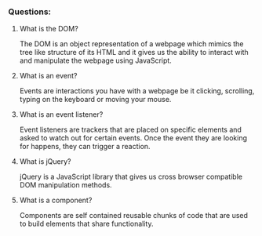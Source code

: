### Questions:
1. What is the DOM?

    The DOM is an object representation of a webpage which mimics the tree like structure of its HTML and it gives us the ability to interact with and manipulate the webpage using JavaScript. 

2. What is an event?

    Events are interactions you have with a webpage be it clicking, scrolling, typing on the keyboard or moving your mouse.

3. What is an event listener?

    Event listeners are trackers that are placed on specific elements and asked to watch out for certain events. Once the event they are looking for happens, they can trigger a reaction.

4. What is jQuery?

    jQuery is a JavaScript library that gives us cross browser compatible DOM manipulation methods.

5. What is a component?

    Components are self contained reusable chunks of code that are used to build elements that share functionality.